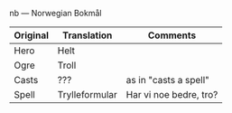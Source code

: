nb — Norwegian Bokmål

| Original | Translation | Comments
|----------|-------------|---|
| Hero | Helt | 
| Ogre | Troll |
| Casts | ??? | as in "casts a spell" |
| Spell | Trylleformular | Har vi noe bedre, tro? |